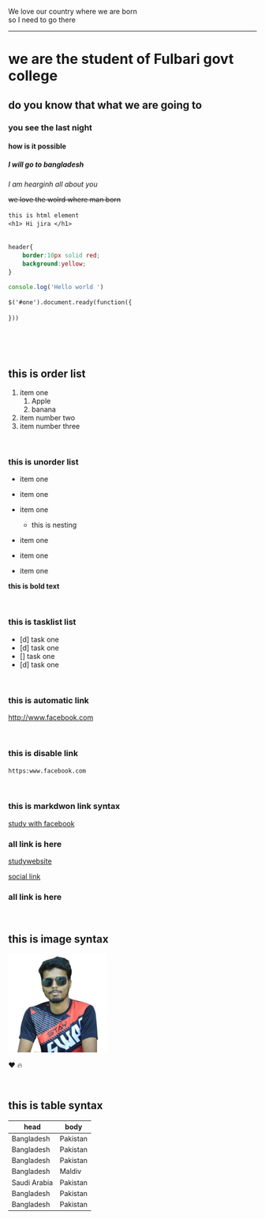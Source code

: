 <!-- this is mard down post  -->

We love our country where we are born <br/>
so I need to go there

<hr/>

# we are the student of Fulbari govt college
## do you know that what we are going to 
### you see the last night 
####  how is it possible 
##### I will go to bangladesh

_I am hearginh all about you_


~~we love the wolrd where man born~~


`this is html element`  
`<h1> Hi jira </h1>`


```css

header{
    border:10px solid red;
    background:yellow;
}

```
```javascript
console.log('Hello world ')

```
```jquery
$('#one').document.ready(function({

}))

 

```
<br/> 

## this is order list 

1. item one
    1. Apple
    2. banana
2. item number two
3. item number three


<br/>

### this is unorder list 

- item one
- item one
- item one

    - this is nesting
- item one
- item one
- item one



<b> this is bold text </b>


<br/>

### this is tasklist list 

- [d] task one
- [d] task one
- [] task one
- [d] task one


<br/>

### this is automatic link

http://www.facebook.com


<br/>

### this is disable link

`https:www.facebook.com`


<br/>

### this is markdwon link syntax

[study with facebook](https:www.facebook.com)


### all link is here 


[studywebsite][websitelink]


[social link][sociallink]

### all link is here 

[websitelink]: https://www.google.com
[sociallink]: https:www.facebook.com


<br/>

## this is image syntax

<!-- ![profile](./images/ab.png) -->
<img src='./images/ab.PNG' width="200" title="Abdul Halim"/>

 ❤️ 🔥



 <br/>

## this is table syntax


| head | body|
|--------|------|
|Bangladesh | Pakistan|
|Bangladesh | Pakistan|
|Bangladesh | Pakistan|
|Bangladesh | Maldiv|
|Saudi Arabia | Pakistan|
|Bangladesh | Pakistan|
|Bangladesh | Pakistan|